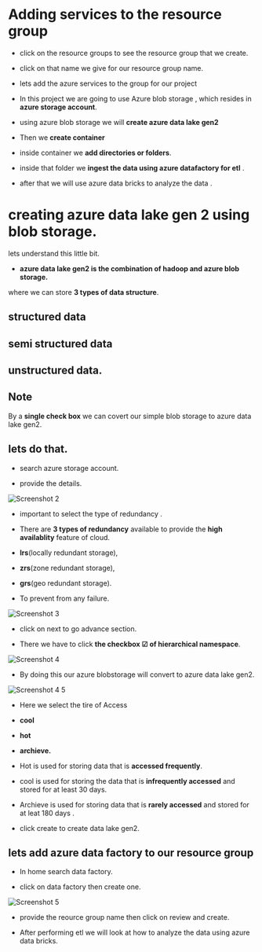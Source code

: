 # Adding services to the resource group
- click on the resource groups to see the resource group that we create.

- click on that name we give for our resource group name.

- lets add the azure services to the group for our project

- In this project we are going to use
Azure blob storage , which resides in **azure storage account**.

- using azure blob storage we will **create azure data lake gen2**

- Then we **create container**

- inside container we **add directories or folders**.

- inside that folder we **ingest the data using  azure datafactory for etl** .

- after that we will use azure data bricks to analyze the data .

# creating azure data lake gen 2 using blob storage.

lets understand this little bit.

- **azure data lake gen2 is the combination of hadoop and azure blob storage.**

where we can store **3 types of data structure**.

## structured data
## semi structured data
## unstructured data.

## Note 
By a **single check box** we can covert our simple blob storage to azure data lake gen2.

## lets do that.

- search azure storage account.

- provide the details.

![Screenshot 2](https://github.com/rashmiranjan042/Azure_data_engineering_olympic_data/assets/106671482/2b3d5b2c-908f-4d19-b737-c0b9e4befb82)

- important to select the type of redundancy .

- There are **3 types of redundancy** available to provide the **high availablity** feature of cloud.

- **lrs**(locally redundant storage),

- **zrs**(zone redundant storage),

- **grs**(geo redundant storage).

- To prevent from any failure.

![Screenshot 3](https://github.com/rashmiranjan042/Azure_data_engineering_olympic_data/assets/106671482/58fc8dc4-a29d-4539-ab52-94994470e7fd)

- click on next to go advance section.

- There we have to click **the checkbox ☑ of hierarchical namespace**.

![Screenshot 4](https://github.com/rashmiranjan042/Azure_data_engineering_olympic_data/assets/106671482/575072eb-40c2-45af-af3f-c51b2bb867e3)

- By doing this our azure blobstorage will convert to azure data lake gen2.

![Screenshot 4 5](https://github.com/rashmiranjan042/Azure_data_engineering_olympic_data/assets/106671482/58b2bf95-c884-4097-8f18-8901db40bfcc)

- Here we select the tire of  Access

- **cool**
- **hot**
- **archieve.**

- Hot is used for storing data that is **accessed frequently**.

- cool is used for storing the data that is **infrequently accessed** and stored for at least 30 days.

- Archieve is used for storing data that is **rarely accessed** and stored for at leat 180 days .

- click create to create data lake gen2.

## lets add azure data factory to our resource group

- In home search data factory.

- click on data factory then create one.

![Screenshot 5](https://github.com/rashmiranjan042/Azure_data_engineering_olympic_data/assets/106671482/a896860a-2aae-4e22-b349-bea3fd314e93)

- provide the reource group name then click on review and create.


- After performing etl we will look at how to analyze the data using azure data bricks.
